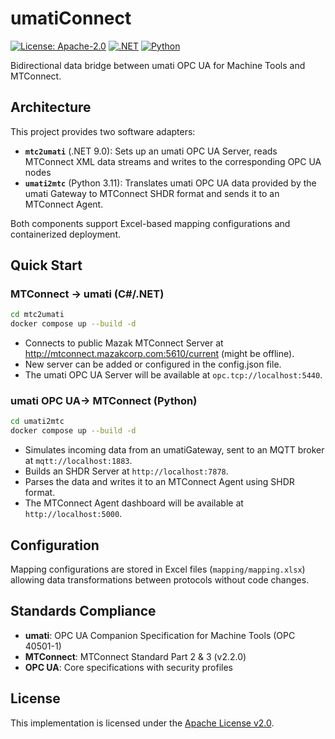 # umatiConnect

[![License: Apache-2.0](https://img.shields.io/badge/License-Apache%202.0-blue.svg)](https://opensource.org/licenses/Apache-2.0)
[![.NET](https://img.shields.io/badge/.NET-9.0-blue.svg)](https://dotnet.microsoft.com/download/dotnet/9.0)
[![Python](https://img.shields.io/badge/Python-3.11-blue.svg)](https://www.python.org/downloads/)

Bidirectional data bridge between umati OPC UA for Machine Tools and MTConnect.

## Architecture

This project provides two software adapters:

- **`mtc2umati`** (.NET 9.0): Sets up an umati OPC UA Server, reads MTConnect XML data streams and writes to the corresponding OPC UA nodes
- **`umati2mtc`** (Python 3.11): Translates umati OPC UA data provided by the umati Gateway to MTConnect SHDR format and sends it to an MTConnect Agent.

Both components support Excel-based mapping configurations and containerized deployment.

## Quick Start

### MTConnect → umati (C#/.NET)
```bash
cd mtc2umati
docker compose up --build -d
```
- Connects to public Mazak MTConnect Server at http://mtconnect.mazakcorp.com:5610/current (might be offline).
- New server can be added or configured in the config.json file.
- The umati OPC UA Server will be available at `opc.tcp://localhost:5440`.

### umati OPC UA→ MTConnect (Python)
```bash
cd umati2mtc
docker compose up --build -d
```
- Simulates incoming data from an umatiGateway, sent to an MQTT broker at `mqtt://localhost:1883`.
- Builds an SHDR Server at `http://localhost:7878`.
- Parses the data and writes it to an MTConnect Agent using SHDR format.
- The MTConnect Agent dashboard will be available at `http://localhost:5000`.

## Configuration

Mapping configurations are stored in Excel files (`mapping/mapping.xlsx`) allowing data transformations between protocols without code changes.

## Standards Compliance

- **umati**: OPC UA Companion Specification for Machine Tools (OPC 40501-1)
- **MTConnect**: MTConnect Standard Part 2 & 3 (v2.2.0)
- **OPC UA**: Core specifications with security profiles

## License

This implementation is licensed under the [Apache License v2.0](LICENSE).
